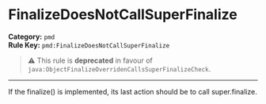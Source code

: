 # FinalizeDoesNotCallSuperFinalize
**Category:** `pmd`<br/>
**Rule Key:** `pmd:FinalizeDoesNotCallSuperFinalize`<br/>
> :warning: This rule is **deprecated** in favour of `java:ObjectFinalizeOverridenCallsSuperFinalizeCheck`.

-----

If the finalize() is implemented, its last action should be to call super.finalize.
